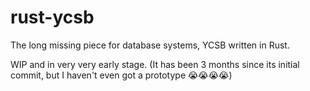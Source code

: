 # rust-ycsb

The long missing piece for database systems, YCSB written in Rust.

WIP and in very very early stage. (It has been 3 months since
its initial commit, but I haven't even got a prototype
😭😭😭😭)
